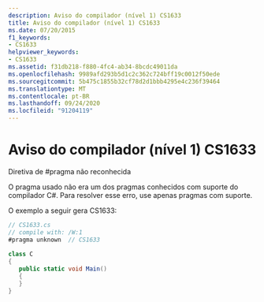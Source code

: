 ```yaml
---
description: Aviso do compilador (nível 1) CS1633
title: Aviso do compilador (nível 1) CS1633
ms.date: 07/20/2015
f1_keywords:
- CS1633
helpviewer_keywords:
- CS1633
ms.assetid: f31db218-f880-4fc4-ab34-8bcdc49011da
ms.openlocfilehash: 9989afd293b5d1c2c362c724bff19c0012f50ede
ms.sourcegitcommit: 5b475c1855b32cf78d2d1bbb4295e4c236f39464
ms.translationtype: MT
ms.contentlocale: pt-BR
ms.lasthandoff: 09/24/2020
ms.locfileid: "91204119"
---
```

# <a name="compiler-warning-level-1-cs1633"></a>Aviso do compilador (nível 1) CS1633

Diretiva de #pragma não reconhecida  
  
 O pragma usado não era um dos pragmas conhecidos com suporte do compilador C#. Para resolver esse erro, use apenas pragmas com suporte.  
  
 O exemplo a seguir gera CS1633:  
  
```csharp  
// CS1633.cs  
// compile with: /W:1  
#pragma unknown  // CS1633  
  
class C  
{  
   public static void Main()  
   {  
   }  
}  
```
